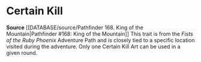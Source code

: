 ﻿---
id: '384'
name: Certain Kill
rarity: Common
rus_type_level: null
source: '[[DATABASE/source/Pathfinder 168. King of the Mountain|Pathfinder #168: King
  of the Mountain]]'
trait:
- Certain Kill
type: Trait

---
# Certain Kill

**Source** [[DATABASE/source/Pathfinder 168. King of the Mountain|Pathfinder #168: King of the Mountain]]
This trait is from the _Fists of the Ruby Phoenix_ Adventure Path and is closely tied to a specific location visited during the adventure. Only one Certain Kill Art can be used in a given round.